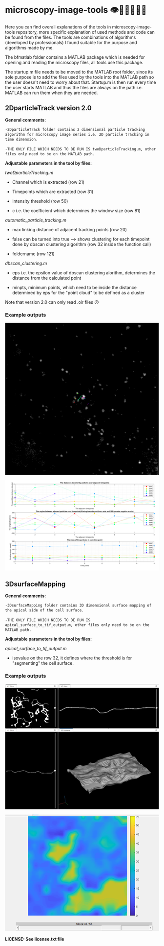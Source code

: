 # microscopy-image-tools  👁️🦠🔬🥼👩‍💻

Here you can find overall explanations of the tools in microscopy-image-tools repository, more specific explanation of used methods and code can be found from the files. The tools are combinations of algorithms (developed by professionals) I found suitable for the purpose and algorithms made by me.

The bfmatlab folder contains a MATLAB package which is needed for opening and reading the microscopy files, all tools use this package.

The startup.m file needs to be moved to the MATLAB root folder, since its sole purpose is to add the files used by the tools into the MATLAB path so the user doesn't need to worry about that. Startup.m is then run every time the user starts MATLAB and thus the files are always on the path i.e. MATLAB can run them when they are needed.


## 2DparticleTrack version 2.0


**General comments:**

    -2DparticleTrack folder contains 2 dimensional particle tracking algorithm for microscopy image series i.e. 2D particle tracking in time dimension. 

    -THE ONLY FILE WHICH NEEDS TO BE RUN IS twoDparticleTracking.m, other files only need to be on the MATLAB path. 


**Adjustable parameters in the tool by files:**

_twoDparticleTracking.m_

* Channel which is extracted (row 21)

* Timepoints which are extracted (row 31)

* Intensity threshold (row 50)

* c i.e. the coefficient which determines the window size (row 81)

_automatic_particle_tracking.m_

* max linking distance of adjacent tracking points (row 20)

* false can be turned into true --> shows clustering for each timepoint done by dbscan clustering algorithm (row 32 inside the function call)

* foldername (row 121)


_dbscan_clustering.m_

* eps i.e. the epsilon value of dbscan clustering alorithm, determines the distance from the calculated point

* minpts, minimum points, which need to be inside the distance determined by eps for the "point cloud" to be defined as a cluster 

Note that version 2.0 can only read .oir files 😥

### Example outputs

![An example of the result of the tool](example_images/image-2.png)

![Another one](example_images/image-1.png)

## 3DsurfaceMapping


**General comments:**

    -3DsurfaceMapping folder contains 3D dimensional surface mapping of the apical side of the cell surface.

    -THE ONLY FILE WHICH NEEDS TO BE RUN IS apical_surface_to_tif_output.m, other files only need to be on the MATLAB path.


**Adjustable parameters in the tool by files:**

_apical_surface_to_tif_output.m_

* isovalue on the row 32, it defines where the threshold is for "segmenting" the cell surface. 

### Example outputs

![An example image for 3DsurfaceMapping](example_images/image-3.png)

![Euclidean distance map](example_images/image-4.png)


**LICENSE: See license.txt file**